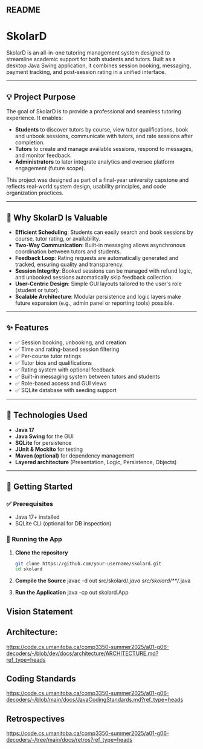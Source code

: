 ## README

# SkolarD

SkolarD is an all-in-one tutoring management system designed to streamline academic support for both students and tutors. Built as a desktop Java Swing application, it combines session booking, messaging, payment tracking, and post-session rating in a unified interface.

---

## 💡 Project Purpose

The goal of SkolarD is to provide a professional and seamless tutoring experience. It enables:

- **Students** to discover tutors by course, view tutor qualifications, book and unbook sessions, communicate with tutors, and rate sessions after completion.
- **Tutors** to create and manage available sessions, respond to messages, and monitor feedback.
- **Administrators** to later integrate analytics and oversee platform engagement (future scope).

This project was designed as part of a final-year university capstone and reflects real-world system design, usability principles, and code organization practices.

---

## 💎 Why SkolarD Is Valuable

- **Efficient Scheduling**: Students can easily search and book sessions by course, tutor rating, or availability.
- **Two-Way Communication**: Built-in messaging allows asynchronous coordination between tutors and students.
- **Feedback Loop**: Rating requests are automatically generated and tracked, ensuring quality and transparency.
- **Session Integrity**: Booked sessions can be managed with refund logic, and unbooked sessions automatically skip feedback collection.
- **User-Centric Design**: Simple GUI layouts tailored to the user's role (student or tutor).
- **Scalable Architecture**: Modular persistence and logic layers make future expansion (e.g., admin panel or reporting tools) possible.

---

## ✨ Features

- ✅ Session booking, unbooking, and creation
- ✅ Time and rating-based session filtering
- ✅ Per-course tutor ratings
- ✅ Tutor bios and qualifications
- ✅ Rating system with optional feedback
- ✅ Built-in messaging system between tutors and students
- ✅ Role-based access and GUI views
- ✅ SQLite database with seeding support

---

## 🧪 Technologies Used

- **Java 17**
- **Java Swing** for the GUI
- **SQLite** for persistence
- **JUnit & Mockito** for testing
- **Maven (optional)** for dependency management
- **Layered architecture** (Presentation, Logic, Persistence, Objects)

---

## 🚀 Getting Started

### ✅ Prerequisites
- Java 17+ installed
- SQLite CLI (optional for DB inspection)

### 🔧 Running the App

1. **Clone the repository**
   ```bash
   git clone https://github.com/your-username/skolard.git
   cd skolard

2. **Compile the Source**
    javac -d out src/skolard/*.java src/skolard/**/*.java

3. **Run the Application**
    java -cp out skolard.App

## Vision Statement


## Architecture: 
https://code.cs.umanitoba.ca/comp3350-summer2025/a01-g06-decoders/-/blob/dev/docs/architecture/ARCHITECTURE.md?ref_type=heads

## Coding Standards
https://code.cs.umanitoba.ca/comp3350-summer2025/a01-g06-decoders/-/blob/main/docs/JavaCodingStandards.md?ref_type=heads

## Retrospectives
https://code.cs.umanitoba.ca/comp3350-summer2025/a01-g06-decoders/-/tree/main/docs/retros?ref_type=heads

